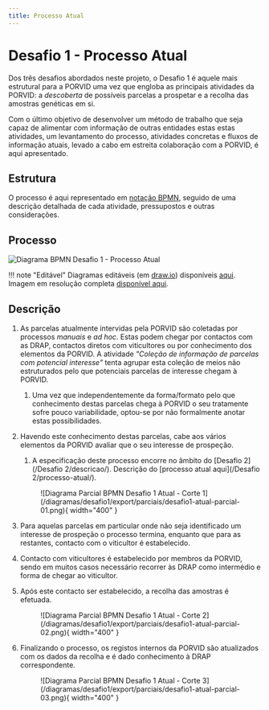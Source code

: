 ```yaml
---
title: Processo Atual
---
```


# Desafio 1 - Processo Atual

Dos três desafios abordados neste projeto, o Desafio 1 é aquele mais estrutural para a PORVID uma vez que engloba as principais atividades da PORVID: a _descoberta_ de possíveis parcelas a prospetar e a recolha das amostras genéticas em si.

Com o último objetivo de desenvolver um método de trabalho que seja capaz de alimentar com informação de outras entidades estas estas atividades, um levantamento do processo, atividades concretas e fluxos de informação atuais, levado a cabo em estreita colaboração com a PORVID, é aqui apresentado.

## Estrutura

O processo é aqui representado em [notação BPMN](https://wikipedia.org/wiki/Business_Process_Model_and_Notation), seguido de uma descrição detalhada de cada atividade, pressupostos e outras considerações.  

## Processo

![Diagrama BPMN Desafio 1 - Processo Atual](/diagramas/desafio1/export/desafio1-atual.png)

!!! note "Editável"
    Diagramas editáveis (em [draw.io](https://diagrams.net)) disponíveis [aqui](/diagramas/desafio1/desafio1-atual.drawio).  
    Imagem em resolução completa [disponível aqui](/diagramas/desafio1/export/desafio1-atual.png).

## Descrição

1. As parcelas atualmente intervidas pela PORVID são coletadas por processos _manuais_ e _ad hoc_. Estas podem chegar por contactos com as DRAP, contactos diretos com viticultores ou por conhecimento dos elementos da PORVID. A atividade _"Coleção de informação de parcelas com potencial interesse"_ tenta agrupar esta coleção de meios não estruturados pelo que potenciais parcelas de interesse chegam à PORVID.
    1. Uma vez que independentemente da forma/formato pelo que conhecimento destas parcelas chega à PORVID o seu tratamente sofre pouco variabilidade, optou-se por não formalmente anotar estas possibilidades.
2. Havendo este conhecimento destas parcelas, cabe aos vários elementos da PORVID avaliar que o seu interesse de prospeção.
    1. A especificação deste processo encorre no âmbito do [Desafio 2](/Desafio 2/descricao/). Descrição do [processo atual aqui](/Desafio 2/processo-atual/).

    <figure markdown> 
    ![Diagrama Parcial BPMN Desafio 1 Atual - Corte 1](/diagramas/desafio1/export/parciais/desafio1-atual-parcial-01.png){ width="400" }
    </figure>
    
3. Para aquelas parcelas em particular onde não seja identificado um interesse de prospeção o processo termina, enquanto que para as restantes, contacto com o viticultor é estabelecido.
4. Contacto com viticultores é estabelecido por membros da PORVID, sendo em muitos casos necessário recorrer às DRAP como intermédio e forma de chegar ao viticultor.
5. Após este contacto ser estabelecido, a recolha das amostras é efetuada.
    
    <figure markdown> 
    ![Diagrama Parcial BPMN Desafio 1 Atual - Corte 2](/diagramas/desafio1/export/parciais/desafio1-atual-parcial-02.png){ width="400" }
    </figure>
    
6. Finalizando o processo, os registos internos da PORVID são atualizados com os dados da recolha e é dado conhecimento à DRAP correspondente.
    
    <figure markdown> 
    ![Diagrama Parcial BPMN Desafio 1 Atual - Corte 3](/diagramas/desafio1/export/parciais/desafio1-atual-parcial-03.png){ width="400" }
    </figure>
